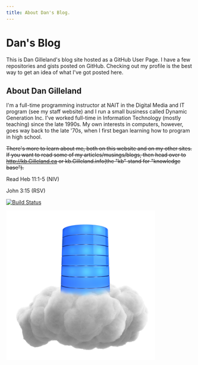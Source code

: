 ```yaml
---
title: About Dan's Blog.
---
```

# Dan's Blog

This is Dan Gilleland's blog site hosted as a GitHub User Page. I have a few repositories and gists posted on GitHub. Checking out my profile is the best way to get an idea of what I've got posted here.

## About Dan Gilleland

I'm a full-time programming instructor at NAIT in the Digital Media and IT program (see my staff website) and I run a small business called Dynamic Generation Inc. I've worked full-time in Information Technology (mostly teaching) since the late 1990s. My own interests in computers, however, goes way back to the late '70s, when I first began learning how to program in high school.

~~There's more to learn about me, both on this website and on my other sites. If you want to read some of my articles/musings/blogs, then head over to http://kb.Gilleland.ca or kb.Gilleland.info(the "kb" stand for "knowledge base").~~

<Testing />
<OtherComponent />
<BibleRef />

Read Heb 11:1-5 (NIV)

John 3:15 (RSV)


[![Build Status](https://travis-ci.org/dagilleland/dagilleland.github.io.svg?branch=publish)](https://travis-ci.org/dagilleland/dagilleland.github.io)

![](./images/single_cloud_database_400_clr_12136.png)
